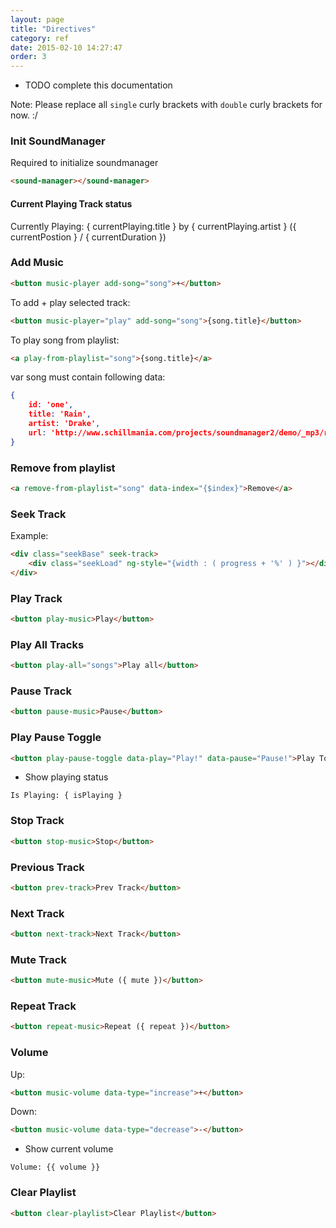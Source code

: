 ```yaml
---
layout: page
title: "Directives"
category: ref
date: 2015-02-10 14:27:47
order: 3
---
```


- TODO complete this documentation

Note: Please replace all `single` curly brackets with `double` curly brackets for now. :/


### Init SoundManager

Required to initialize soundmanager

```html
<sound-manager></sound-manager>
```

#### Current Playing Track status

Currently Playing: { currentPlaying.title } by { currentPlaying.artist } ({ currentPostion } / { currentDuration })

### Add Music


```html
<button music-player add-song="song">+</button>
```

To add + play selected track:

```html
<button music-player="play" add-song="song">{song.title}</button>
```      

To play song from playlist:

```html
<a play-from-playlist="song">{song.title}</a>
```

var song must contain following data:

```json
{
    id: 'one',
    title: 'Rain',
    artist: 'Drake',
    url: 'http://www.schillmania.com/projects/soundmanager2/demo/_mp3/rain.mp3'
}
```          

### Remove from playlist

```html
<a remove-from-playlist="song" data-index="{$index}">Remove</a>
```

### Seek Track

Example:

```html
<div class="seekBase" seek-track>
    <div class="seekLoad" ng-style="{width : ( progress + '%' ) }"></div>
</div>
```

### Play Track

```html
<button play-music>Play</button>
```

### Play All Tracks

```html
<button play-all="songs">Play all</button>
```

### Pause Track

```html
<button pause-music>Pause</button>
```

### Play Pause Toggle

```html
<button play-pause-toggle data-play="Play!" data-pause="Pause!">Play Toggle</button>
```

- Show playing status

```
Is Playing: { isPlaying }

```

### Stop Track

```html
<button stop-music>Stop</button>
```

### Previous Track

```html
<button prev-track>Prev Track</button>
```

### Next Track

```html
<button next-track>Next Track</button>
```

### Mute Track

```html
<button mute-music>Mute ({ mute })</button>
```

### Repeat Track

```html
<button repeat-music>Repeat ({ repeat })</button>
```

### Volume

Up:

```html
<button music-volume data-type="increase">+</button>
```

Down:

```html
<button music-volume data-type="decrease">-</button>
```

- Show current volume

```
Volume: {{ volume }}
```

### Clear Playlist

```html
<button clear-playlist>Clear Playlist</button>
```
